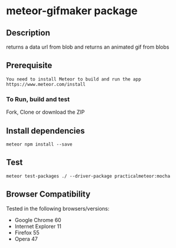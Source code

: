# meteor-gifmaker package

## Description
returns a data url from blob and returns an animated gif from blobs
## Prerequisite
    You need to install Meteor to build and run the app
    https://www.meteor.com/install


### To Run, build and test
Fork, Clone or download the ZIP

## Install dependencies
```range
meteor npm install --save
```

 ## Test
 ```range
 meteor test-packages ./ --driver-package practicalmeteor:mocha
```

## Browser Compatibility
Tested in the following browsers/versions:
* Google Chrome 60
* Internet Explorer 11
* Firefox 55
* Opera 47